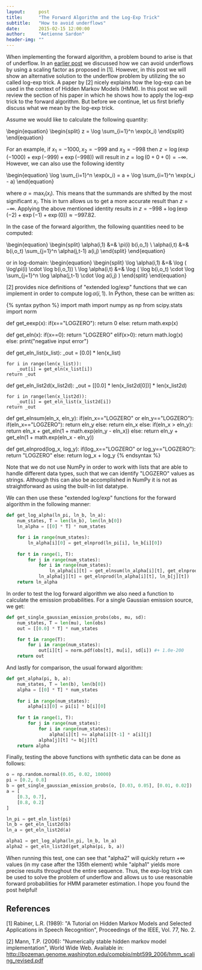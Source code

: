 ```yaml
---
layout:     post
title:      "The Forward Algorithm and the Log-Exp Trick"
subtitle:   "How to avoid underflows"
date:       2015-02-15 12:00:00
author:     "Aetienne Sardon"
header-img: ""
---
```

When implementing the forward algorithm, a problem bound to arise is that of underflow. 
In an [earlier post](http://asardon.github.io/2015/01/23/Baum-Welch-Algorithm-Part-2/) we discussed
how we can avoid underflows by using a scaling factor as proposed in [1]. However,
in this post we will show an alternative solution to the underflow problem by utilizing the
so called log-exp trick. A paper by [2] nicely explains how the log-exp can
be used in the context of Hidden Markov Models (HMM). In this post we will review the section of
his paper in which he shows how to apply the log-exp trick to the forward algorithm. But before we
continue, let us first briefly discuss what we mean by the log-exp trick.

Assume we would like to calculate the following quantity:

\begin{equation}
\begin{split}
z = \log \sum_{i=1}^n \exp(x_i)
\end{split}
\end{equation}

For an example, if $x_1=-1000, x_2=-999$ and $x_3=-998$ then $z=\log (\exp(-1000) + \exp(-999) + \exp(-998) )$ will result in $z=\log (0 + 0 + 0 )=-\infty$. However, we can also use the following identity

\begin{equation}
\log \sum_{i=1}^n \exp(x_i) = a + \log \sum_{i=1}^n \exp(x_i - a)
\end{equation}

where $a=\max_i(x_i)$. This means that the summands are shifted by the most significant $x_i$. This in turn allows us to get a more accurate result than $z=-\infty$. Applying the above mentioned identity results in $z=-998 + \log ( \exp(-2) + \exp(-1) + \exp(0) )\approx-997.82$.

In the case of the forward algorithm, the following quantities need to be computed:

\begin{equation}
\begin{split}
\alpha(i,1) &=& \pi(i) b(i,o_1) \\
\alpha(i,t) &=& b(i,o_t) \sum_{j=1}^n \alpha(j,t-1) a(i,j)
\end{split}
\end{equation}

or in log-domain:
\begin{equation}
\begin{split}
\log \alpha(i,1) &=& \log ( \log\pi(i) \cdot \log b(i,o_1)) \\
\log  \alpha(i,t) &=& \log ( \log b(i,o_t) \cdot \log \sum_{j=1}^n \log \alpha(j,t-1) \cdot \log a(i,j) )
\end{split}
\end{equation}

[2] provides nice definitions of "extended log/exp" functions that we can implement in order to compute $\log \alpha(i,1)$. In Python, these can be written as:

{% syntax python %}
import math
import numpy as np
from scipy.stats import norm

def get_eexp(x):
	if(x=="LOGZERO"):
		return 0
	else:
		return math.exp(x)
		
def get_eln(x):
	if(x==0):
		return "LOGZERO"
	elif(x>0):
		return math.log(x)
	else:
		print("negative input error")

def get_eln_list(x_list):
	_out = [0.0] * len(x_list)
	
	for i in range(len(x_list)):
		_out[i] = get_eln(x_list[i])
	return _out
	
def get_eln_list2d(x_list2d):
	_out = [[0.0] * len(x_list2d[0])] * len(x_list2d)
	
	for i in range(len(x_list2d)):
		_out[i] = get_eln_list(x_list2d[i])
	return _out

def get_elnsum(eln_x, eln_y):
	if(eln_x=="LOGZERO" or eln_y=="LOGZERO"):
		if(eln_x=="LOGZERO"):
			return eln_y
		else:
			return eln_x
	else:
		if(eln_x > eln_y):
			return eln_x + get_eln(1 + math.exp(eln_y - eln_x))
		else:
			return eln_y + get_eln(1 + math.exp(eln_x - eln_y))

def get_elnprod(log_x, log_y):
	if(log_x=="LOGZERO" or log_y=="LOGZERO"):
		return "LOGZERO"
	else:
		return log_x + log_y
{% endsyntax %}

Note that we do not use NumPy in order to work with lists that are able to handle different data types, such that we can identify "LOGZERO" values as strings. Although this can also be accomplished in NumPy it is not as straightforward as using the built-in list datatype. 

We can then use these "extended log/exp" functions for the forward algorithm in the following manner:

~~~ python
def get_log_alpha(ln_pi, ln_b, ln_a):
	num_states, T = len(ln_b), len(ln_b[0])
	ln_alpha = [[0] * T] * num_states 

	for i in range(num_states):
		ln_alpha[i][0] = get_elnprod(ln_pi[i], ln_b[i][0])
		
	for t in range(1, T):
		for j in range(num_states):
			for i in range(num_states):
				ln_alpha[i][t] = get_elnsum(ln_alpha[i][t], get_elnprod(ln_alpha[i][t-1], ln_a[i][j]))
			ln_alpha[j][t] = get_elnprod(ln_alpha[i][t], ln_b[j][t])
	return ln_alpha
~~~

In order to test the log forward algorithm we also need a function to calculate the emission probabilities. For a single Gaussian emission source, we get:

~~~ python
def get_single_gaussian_emission_probs(obs, mu, sd):
	num_states, T = len(mu), len(obs)
	out = [[0.0] * T] * num_states 

	for t in range(T):
		for i in range(num_states):
			out[i][t] = norm.pdf(obs[t], mu[i], sd[i]) #+ 1.0e-200
	return out
~~~

And lastly for comparison, the usual forward algorithm:

~~~ python
def get_alpha(pi, b, a):
	num_states, T = len(b), len(b[0])
	alpha = [[0] * T] * num_states 
	
	for i in range(num_states):
		alpha[i][0] = pi[i] * b[i][0]
		
	for t in range(1, T):
		for j in range(num_states):
			for i in range(num_states):
				alpha[i][t] += alpha[i][t-1] * a[i][j]
			alpha[j][t] *= b[j][t]
	return alpha    
~~~
	   
Finally, testing the above functions with synthetic data can be done as follows:

~~~ python
o = np.random.normal(0.05, 0.02, 10000)
pi = [0.2, 0.8]
b = get_single_gaussian_emission_probs(o, [0.03, 0.05], [0.01, 0.02]) 
a = [
	[0.3, 0.7],
	[0.8, 0.2]
]

ln_pi = get_eln_list(pi)
ln_b = get_eln_list2d(b)
ln_a = get_eln_list2d(a)

alpha1 = get_log_alpha(ln_pi, ln_b, ln_a)
alpha2 = get_eln_list2d(get_alpha(pi, b, a))
~~~

When running this test, one can see that "alpha2" will quickly return $+\infty$ values (in my case after the 135th element) while "alpha1" yields more precise results throughout the entire sequence. Thus, the exp-log trick can be used to solve the problem of underflow and allows us to use reasonable forward probabilities for HMM parameter estimation. I hope you found the post helpful!

## References
[1] Rabiner, L.R. (1989): "A Tutorial on Hidden Markov Models and Selected Applications in Speech Recognition", Proceedings of the IEEE, Vol. 77, No. 2.

[2] Mann, T.P. (2006): "Numerically stable hidden markov model implementation", World Wide Web. Available in: http://bozeman.genome.washington.edu/compbio/mbt599_2006/hmm_scaling_revised.pdf
